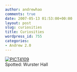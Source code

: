 ```yaml
---
author: andrewhao
comments: true
date: 2007-05-13 01:53:00+00:00
layout: post
slug: curiosities
title: Curiosities
wordpress_id: 755
categories:
- Andrew 2.0
---
```


[![PICT4109](http://farm1.static.flickr.com/221/495875246_69707d910f.jpg)](http://www.flickr.com/photos/g9labs/495875246/)  
Spotted: Wurster Hall
